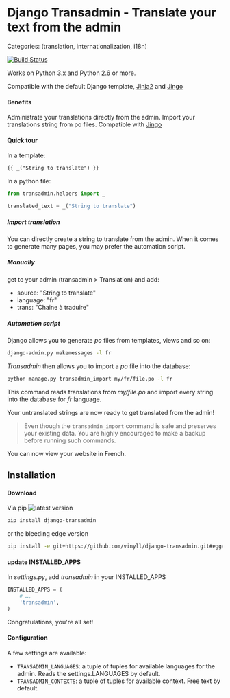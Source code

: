 # Django Transadmin - Translate your text from the admin

Categories: (translation, internationalization, i18n)

[![Build Status](https://api.travis-ci.org/vinyll/django-transadmin.png)](http://travis-ci.org/vinyll/django-transadmin)

Works on Python 3.x and Python 2.6 or more.

Compatible with the default Django template, [Jinja2](http://jinja.pocoo.org/) and [Jingo](https://github.com/jbalogh/jingo)


#### Benefits

Administrate your translations directly from the admin.
Import your translations string from po files.
Compatible with [Jingo](https://github.com/jbalogh/jingo)


#### Quick tour

In a template:

```html
{{ _("String to translate") }}
```

In a python file:

```python
from transadmin.helpers import _

translated_text = _("String to translate")
```

##### Import translation

You can directly create a string to translate from the admin.
When it comes to generate many pages, you may prefer the automation script.

##### Manually

get to your admin (transadmin > Translation) and add:
- source: "String to translate"
- language: "fr"
- trans: "Chaine à traduire"


##### Automation script

Django allows you to generate _po_ files from templates, views and so on:
```bash
django-admin.py makemessages -l fr
```

_Transadmin_ then allows you to import a _po_ file into the database:

```bash
python manage.py transadmin_import my/fr/file.po -l fr
```

This command reads translations from _my/file.po_ and import every string into
the database for _fr_ language.

Your untranslated strings are now ready to get translated from the admin!

> Even though the `transadmin_import` command is safe and preserves
> your existing data. You are highly encouraged to make a backup before running
> such commands.

You can now view your website in French.


## Installation

#### Download

Via pip ![latest version](https://pypip.in/v/django-transadmin/badge.png)

```bash
pip install django-transadmin
```

or the bleeding edge version

```bash
pip install -e git+https://github.com/vinyll/django-transadmin.git#egg=django-transadmin
```

#### update INSTALLED_APPS

In _settings.py_, add _transadmin_ in your INSTALLED_APPS

```python
INSTALLED_APPS = (
	# …,
	'transadmin',
)
```

Congratulations, you're all set!


#### Configuration

A few settings are available:

- `TRANSADMIN_LANGUAGES`: a tuple of tuples for available languages for the admin. Reads the settings.LANGUAGES by default.
- `TRANSADMIN_CONTEXTS`: a tuple of tuples for available context. Free text by default.

